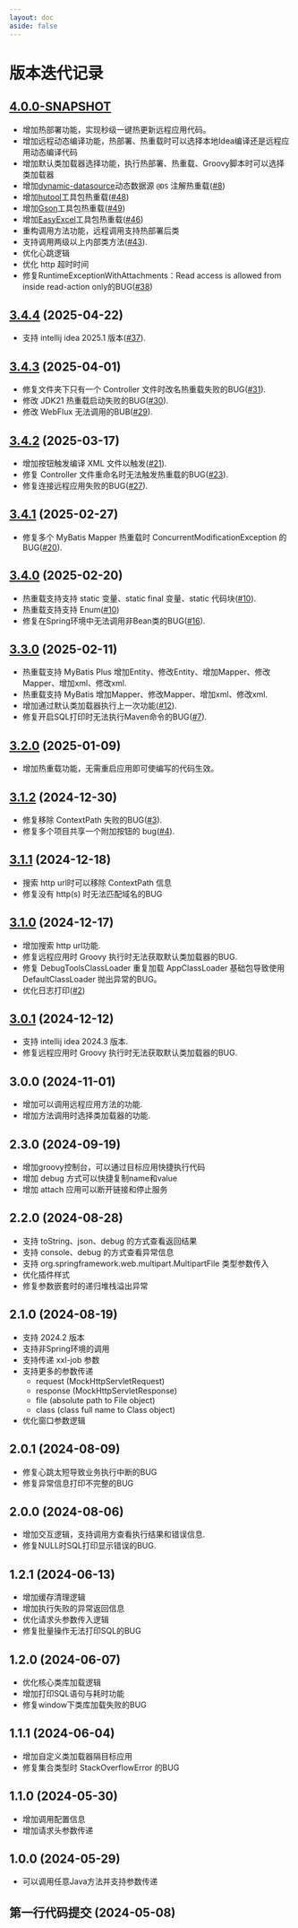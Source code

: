 ```yaml
---
layout: doc
aside: false
---
```

# 版本迭代记录

## [4.0.0-SNAPSHOT](https://github.com/future0923/debug-tools/compare/v3.4.4...main)

- 增加热部署功能，实现秒级一键热更新远程应用代码。
- 增加远程动态编译功能，热部署、热重载时可以选择本地Idea编译还是远程应用动态编译代码
- 增加默认类加载器选择功能，执行热部署、热重载、Groovy脚本时可以选择类加载器
- 增加[dynamic-datasource](https://github.com/baomidou/dynamic-datasource)动态数据源 `@DS` 注解热重载([#8](https://github.com/future0923/debug-tools/issues/8))
- 增加[hutool](https://hutool.cn)工具包热重载([#48](https://github.com/future0923/debug-tools/issues/48))
- 增加[Gson](https://github.com/google/gson)工具包热重载([#49](https://github.com/future0923/debug-tools/issues/49))
- 增加[EasyExcel](https://github.com/alibaba/easyexcel)工具包热重载([#46](https://github.com/future0923/debug-tools/issues/46))
- 重构调用方法功能，远程调用支持热部署后类
- 支持调用两级以上内部类方法([#43](https://github.com/future0923/debug-tools/issues/43)).
- 优化心跳逻辑
- 优化 http 超时时间
- 修复RuntimeExceptionWithAttachments：Read access is allowed from inside read-action only的BUG([#38](https://github.com/future0923/debug-tools/issues/38))

## [3.4.4](https://github.com/future0923/debug-tools/compare/v3.4.3...v3.4.4) (2025-04-22)

- 支持 intellij idea 2025.1 版本([#37](https://github.com/future0923/debug-tools/issues/37)).

## [3.4.3](https://github.com/future0923/debug-tools/compare/v3.4.2...v3.4.3) (2025-04-01)

- 修复文件夹下只有一个 Controller 文件时改名热重载失败的BUG([#31](https://github.com/future0923/debug-tools/issues/31)).
- 修改 JDK21 热重载启动失败的BUG([#30](https://github.com/future0923/debug-tools/issues/30)).
- 修改 WebFlux 无法调用的BUB([#29](https://github.com/future0923/debug-tools/issues/29)).

## [3.4.2](https://github.com/future0923/debug-tools/compare/v3.4.1...v3.4.2) (2025-03-17)

- 增加按钮触发编译 XML 文件以触发([#21](https://github.com/future0923/debug-tools/issues/21)).
- 修复 Controller 文件重命名时无法触发热重载的BUG([#23](https://github.com/future0923/debug-tools/issues/23)).
- 修复连接远程应用失败的BUG([#27](https://github.com/future0923/debug-tools/issues/27)).

## [3.4.1](https://github.com/future0923/debug-tools/compare/v3.4.0...v3.4.1) (2025-02-27)

- 修复多个 MyBatis Mapper 热重载时 ConcurrentModificationException 的BUG([#20](https://github.com/future0923/debug-tools/issues/20)).

## [3.4.0](https://github.com/future0923/debug-tools/compare/v3.3.0...v3.4.0) (2025-02-20)

- 热重载支持支持 static 变量、static final 变量、static 代码块([#10](https://github.com/future0923/debug-tools/issues/10)).
- 热重载支持支持 Enum([#10](https://github.com/future0923/debug-tools/issues/10))
- 修复在Spring环境中无法调用非Bean类的BUG([#16](https://github.com/future0923/debug-tools/issues/16)).

## [3.3.0](https://github.com/future0923/debug-tools/compare/v3.2.0...v3.3.0) (2025-02-11)

- 热重载支持 MyBatis Plus 增加Entity、修改Entity、增加Mapper、修改Mapper、增加xml、修改xml.
- 热重载支持 MyBatis 增加Mapper、修改Mapper、增加xml、修改xml.
- 增加通过默认类加载器执行上一次功能([#12](https://github.com/future0923/debug-tools/issues/12)).
- 修复开启SQL打印时无法执行Maven命令的BUG([#7](https://github.com/future0923/debug-tools/issues/7)).

## [3.2.0](https://github.com/future0923/debug-tools/compare/v3.1.2...v3.2.0) (2025-01-09)

- 增加热重载功能，无需重启应用即可使编写的代码生效。

## [3.1.2](https://github.com/future0923/debug-tools/compare/v3.1.1...v3.1.2) (2024-12-30)

- 修复移除 ContextPath 失败的BUG([#3](https://github.com/future0923/debug-tools/issues/3)).
- 修复多个项目共享一个附加按钮的 bug([#4](https://github.com/future0923/debug-tools/issues/4)).

## [3.1.1](https://github.com/future0923/debug-tools/compare/v3.1.0...v3.1.1) (2024-12-18)

- 搜索 http url时可以移除 ContextPath 信息
- 修复没有 http(s) 时无法匹配域名的BUG

## [3.1.0](https://github.com/future0923/debug-tools/compare/v3.0.1...v3.1.0) (2024-12-17)

- 增加搜索 http url功能.
- 修复远程应用时 Groovy 执行时无法获取默认类加载器的BUG.
- 修复 DebugToolsClassLoader 重复加载 AppClassLoader 基础包导致使用 DefaultClassLoader 抛出异常的BUG。
- 优化日志打印([#2](https://github.com/future0923/debug-tools/issues/2))

## [3.0.1](https://github.com/future0923/debug-tools/compare/v3.0.0...v3.0.1) (2024-12-12)

- 支持 intellij idea 2024.3 版本.
- 修复远程应用时 Groovy 执行时无法获取默认类加载器的BUG.

## 3.0.0 (2024-11-01)

- 增加可以调用远程应用方法的功能.
- 增加方法调用时选择类加载器的功能.

## 2.3.0 (2024-09-19)

- 增加groovy控制台，可以通过目标应用快捷执行代码
- 增加 debug 方式可以快捷复制name和value
- 增加 attach 应用可以断开链接和停止服务

## 2.2.0 (2024-08-28)

- 支持 toString、json、debug 的方式查看返回结果
- 支持 console、debug 的方式查看异常信息
- 支持 org.springframework.web.multipart.MultipartFile 类型参数传入
- 优化插件样式
- 修复参数嵌套时的递归堆栈溢出异常

## 2.1.0 (2024-08-19)

- 支持 2024.2 版本
- 支持非Spring环境的调用
- 支持传递 xxl-job 参数
- 支持更多的参数传递
  - request (MockHttpServletRequest)
  - response (MockHttpServletResponse)
  - file (absolute path to File object)
  - class (class full name to Class object)
- 优化窗口参数逻辑

## 2.0.1 (2024-08-09)

- 修复心跳太短导致业务执行中断的BUG
- 修复异常信息打印不完整的BUG

## 2.0.0 (2024-08-06)

- 增加交互逻辑，支持调用方查看执行结果和错误信息.
- 修复NULL时SQL打印显示错误的BUG.

## 1.2.1 (2024-06-13)

- 增加缓存清理逻辑
- 增加执行失败的异常返回信息
- 优化请求头参数传入逻辑
- 修复批量操作无法打印SQL的BUG

## 1.2.0 (2024-06-07)

- 优化核心类库加载逻辑
- 增加打印SQL语句与耗时功能
- 修复window下类库加载失败的BUG

## 1.1.1 (2024-06-04)

- 增加自定义类加载器隔目标应用
- 修复集合类型时 StackOverflowError 的BUG

## 1.1.0 (2024-05-30)

- 增加调用配置信息
- 增加请求头参数传递

## 1.0.0 (2024-05-29)

- 可以调用任意Java方法并支持参数传递

## 第一行代码提交 (2024-05-08)